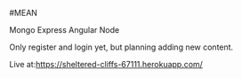 #MEAN

Mongo Express Angular Node

Only register and login yet, but planning adding new content.

Live at:https://sheltered-cliffs-67111.herokuapp.com/

